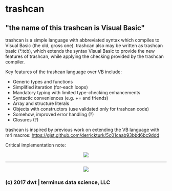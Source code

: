 # trashcan
## "the name of this trashcan is Visual Basic"

trashcan is a simple language with abbreviated syntax which compiles to
Visual Basic (the old, gross one).
trashcan also may be written as trashcan basic (\*.tcb), which extends the syntax Visual Basic to provide the new features of trashcan, while applying the checking provided by the trashcan compiler.

Key features of the trashcan language over VB include:  
* Generic types and functions  
* Simplified iteration (for-each loops)  
* Mandatory typing with limited type-checking enhancements  
* Syntactic conveniences (e.g. += and friends)  
* Array and structure literals  
* Objects with constructors (use validated only for trashcan code)  
* Somehow, improved error handling (?)  
* Closures (?)  

trashcan is inspired by previous work on extending the VB language with m4 macros: https://gist.github.com/derrickturk/5c01caab93bbd6bc9ddd

Critical implementation note:  
<div style="text-align:center"><img src ="https://i.imgur.com/rFIYYc1.png" /></div>

---

<div style="text-align:center"><img src ="https://tenor.co/xLax.gif" /></div>

### (c) 2017 dwt | terminus data science, LLC
